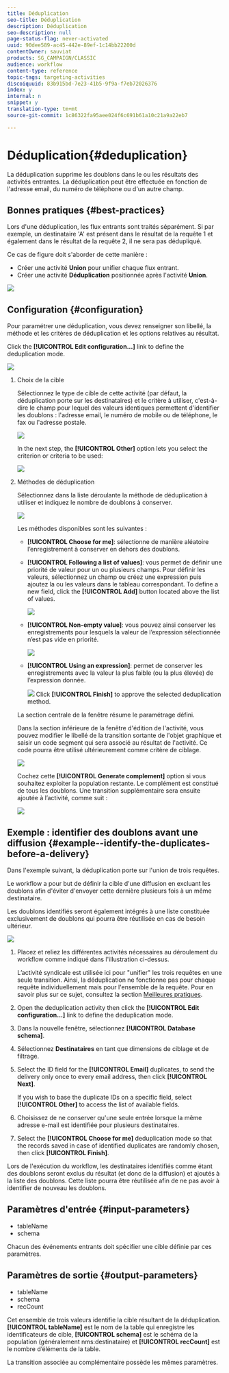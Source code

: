 ```yaml
---
title: Déduplication
seo-title: Déduplication
description: Déduplication
seo-description: null
page-status-flag: never-activated
uuid: 90dee589-ac45-442e-89ef-1c14bb22200d
contentOwner: sauviat
products: SG_CAMPAIGN/CLASSIC
audience: workflow
content-type: reference
topic-tags: targeting-activities
discoiquuid: 83b915bd-7e23-41b5-9f9a-f7eb72026376
index: y
internal: n
snippet: y
translation-type: tm+mt
source-git-commit: 1c86322fa95aee024f6c691b61a10c21a9a22eb7

---
```



# Déduplication{#deduplication}

La déduplication supprime les doublons dans le ou les résultats des activités entrantes. La déduplication peut être effectuée en fonction de l&#39;adresse email, du numéro de téléphone ou d&#39;un autre champ.

## Bonnes pratiques {#best-practices}

Lors d&#39;une déduplication, les flux entrants sont traités séparément. Si par exemple, un destinataire &#39;A&#39; est présent dans le résultat de la requête 1 et également dans le résultat de la requête 2, il ne sera pas dédupliqué.

Ce cas de figure doit s&#39;aborder de cette manière :

* Créer une activité **Union** pour unifier chaque flux entrant.
* Créer une activité **Déduplication** positionnée après l&#39;activité **Union**.

![](assets/dedup_bonnepratique.png)

## Configuration {#configuration}

Pour paramétrer une déduplication, vous devez renseigner son libellé, la méthode et les critères de déduplication et les options relatives au résultat.

Click the **[!UICONTROL Edit configuration...]** link to define the deduplication mode.

![](assets/s_user_segmentation_dedup_param.png)

1. Choix de la cible

   Sélectionnez le type de cible de cette activité (par défaut, la déduplication porte sur les destinataires) et le critère à utiliser, c&#39;est-à-dire le champ pour lequel des valeurs identiques permettent d&#39;identifier les doublons : l&#39;adresse email, le numéro de mobile ou de téléphone, le fax ou l&#39;adresse postale.

   ![](assets/s_user_segmentation_dedup_param2.png)

   In the next step, the **[!UICONTROL Other]** option lets you select the criterion or criteria to be used:

   ![](assets/s_user_segmentation_dedup_param3.png)

1. Méthodes de déduplication

   Sélectionnez dans la liste déroulante la méthode de déduplication à utiliser et indiquez le nombre de doublons à conserver.

   ![](assets/s_user_segmentation_dedup_param4.png)

   Les méthodes disponibles sont les suivantes :

   * **[!UICONTROL Choose for me]**: sélectionne de manière aléatoire l’enregistrement à conserver en dehors des doublons.
   * **[!UICONTROL Following a list of values]**: vous permet de définir une priorité de valeur pour un ou plusieurs champs. Pour définir les valeurs, sélectionnez un champ ou créez une expression puis ajoutez la ou les valeurs dans le tableau correspondant. To define a new field, click the **[!UICONTROL Add]** button located above the list of values.

      ![](assets/s_user_segmentation_dedup_param5.png)

   * **[!UICONTROL Non-empty value]**: vous pouvez ainsi conserver les enregistrements pour lesquels la valeur de l’expression sélectionnée n’est pas vide en priorité.

      ![](assets/s_user_segmentation_dedup_param6.png)

   * **[!UICONTROL Using an expression]**: permet de conserver les enregistrements avec la valeur la plus faible (ou la plus élevée) de l’expression donnée.

      ![](assets/s_user_segmentation_dedup_param7.png)
   Click **[!UICONTROL Finish]** to approve the selected deduplication method.

   La section centrale de la fenêtre résume le paramétrage défini.

   Dans la section inférieure de la fenêtre d&#39;édition de l&#39;activité, vous pouvez modifier le libellé de la transition sortante de l&#39;objet graphique et saisir un code segment qui sera associé au résultat de l&#39;activité. Ce code pourra être utilisé ultérieurement comme critère de ciblage.

   ![](assets/s_user_segmentation_dedup_param8.png)

   Cochez cette **[!UICONTROL Generate complement]** option si vous souhaitez exploiter la population restante. Le complément est constitué de tous les doublons. Une transition supplémentaire sera ensuite ajoutée à l’activité, comme suit :

   ![](assets/s_user_segmentation_dedup_param9.png)

## Exemple : identifier des doublons avant une diffusion {#example--identify-the-duplicates-before-a-delivery}

Dans l&#39;exemple suivant, la déduplication porte sur l&#39;union de trois requêtes.

Le workflow a pour but de définir la cible d&#39;une diffusion en excluant les doublons afin d&#39;éviter d&#39;envoyer cette dernière plusieurs fois à un même destinataire.

Les doublons identifiés seront également intégrés à une liste constituée exclusivement de doublons qui pourra être réutilisée en cas de besoin ultérieur.

![](assets/deduplication_example.png)

1. Placez et reliez les différentes activités nécessaires au déroulement du workflow comme indiqué dans l&#39;illustration ci-dessus.

   L’activité syndicale est utilisée ici pour &quot;unifier&quot; les trois requêtes en une seule transition. Ainsi, la déduplication ne fonctionne pas pour chaque requête individuellement mais pour l&#39;ensemble de la requête. Pour en savoir plus sur ce sujet, consultez la section [Meilleures pratiques](#best-practices).

1. Open the deduplication activity then click the **[!UICONTROL Edit configuration...]** link to define the deduplication mode.
1. Dans la nouvelle fenêtre, sélectionnez **[!UICONTROL Database schema]**.
1. Sélectionnez **Destinataires** en tant que dimensions de ciblage et de filtrage.
1. Select the ID field for the **[!UICONTROL Email]** duplicates, to send the delivery only once to every email address, then click **[!UICONTROL Next]**.

   If you wish to base the duplicate IDs on a specific field, select **[!UICONTROL Other]** to access the list of available fields.

1. Choisissez de ne conserver qu&#39;une seule entrée lorsque la même adresse e-mail est identifiée pour plusieurs destinataires.
1. Select the **[!UICONTROL Choose for me]** deduplication mode so that the records saved in case of identified duplicates are randomly chosen, then click **[!UICONTROL Finish]**.

Lors de l&#39;exécution du workflow, les destinataires identifiés comme étant des doublons seront exclus du résultat (et donc de la diffusion) et ajoutés à la liste des doublons. Cette liste pourra être réutilisée afin de ne pas avoir à identifier de nouveau les doublons.

## Paramètres d&#39;entrée {#input-parameters}

* tableName
* schema

Chacun des événements entrants doit spécifier une cible définie par ces paramètres.

## Paramètres de sortie {#output-parameters}

* tableName
* schema
* recCount

Cet ensemble de trois valeurs identifie la cible résultant de la déduplication. **[!UICONTROL tableName]** est le nom de la table qui enregistre les identificateurs de cible, **[!UICONTROL schema]** est le schéma de la population (généralement nms:destinataire) et **[!UICONTROL recCount]** est le nombre d’éléments de la table.

La transition associée au complémentaire possède les mêmes paramètres.
